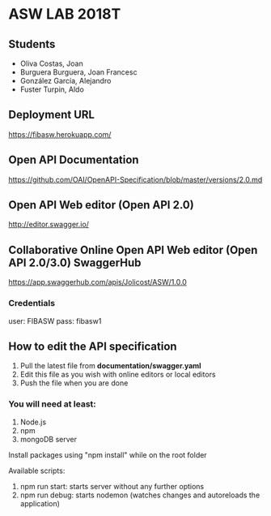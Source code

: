# ASW LAB 2018T

## Students

* Oliva Costas, Joan
* Burguera Burguera, Joan Francesc
* González García, Alejandro
* Fuster Turpin, Aldo

## Deployment URL
https://fibasw.herokuapp.com/

## Open API Documentation
https://github.com/OAI/OpenAPI-Specification/blob/master/versions/2.0.md

## Open API Web editor (Open API 2.0) 
http://editor.swagger.io/

## Collaborative Online Open API Web editor (Open API 2.0/3.0) SwaggerHub
https://app.swaggerhub.com/apis/Jolicost/ASW/1.0.0
### Credentials
user: FIBASW
pass: fibasw1

## How to edit the API specification
1. Pull the latest file from **documentation/swagger.yaml**
1. Edit this file as you wish with online editors or local editors
1. Push the file when you are done

### You will need at least:

1. Node.js
1. npm
1. mongoDB server

Install packages using "npm install" while on the root folder

Available scripts:
1. npm run start: starts server without any further options
1. npm run debug: starts nodemon (watches changes and autoreloads the application)
